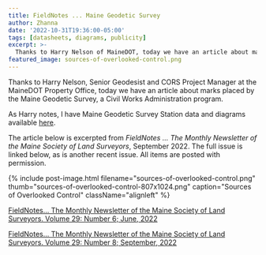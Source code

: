 ```yaml
---
title: FieldNotes ... Maine Geodetic Survey
author: Zhanna
date: '2022-10-31T19:36:00-05:00'
tags: [datasheets, diagrams, publicity]
excerpt: >-
  Thanks to Harry Nelson of MaineDOT, today we have an article about marks placed by the Maine Geodetic Survey, and links to several other professional publications.
featured_image: sources-of-overlooked-control.png
---
```


<!-- TODO: Move blog images to assets/img/posts-images and create new snippet for these images -->

Thanks to Harry Nelson, Senior Geodesist and CORS Project Manager at the MaineDOT Property Office, today we have an article about marks placed by the Maine Geodetic Survey, a Civil Works Administration program. 

As Harry notes, I have Maine Geodetic Survey Station data and diagrams available [here](/assets/docs/publications/Maine-Geodetic-Survey-Stations-1933-1935.pdf).

The article below is excerpted from <em>FieldNotes ... The Monthly Newsletter of the Maine Society of Land Surveyors</em>, September 2022. The full issue is linked below, as is another recent issue. All items are posted with permission.

{% include post-image.html filename="sources-of-overlooked-control.png" thumb="sources-of-overlooked-control-807x1024.png" caption="Sources of Overlooked Control" className="alignleft" %}

[FieldNotes… The Monthly Newsletter of the Maine Society of Land Surveyors. Volume 29: Number 6; June, 2022](/assets/docs/publications/FieldNotes-29-6.pdf)

[FieldNotes… The Monthly Newsletter of the Maine Society of Land Surveyors. Volume 29: Number 8; September, 2022](/assets/docs/publications/FieldNotes-29-8.pdf)

<br style="clear: both;">

